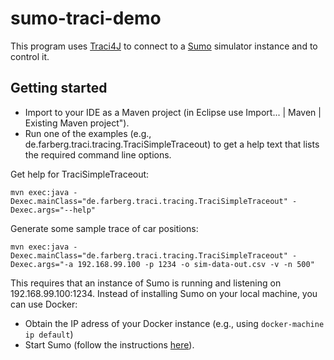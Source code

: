 # sumo-traci-demo
This program uses [Traci4J](https://github.com/egueli/TraCI4J) to connect to a [Sumo](http://sumo.dlr.de/wiki/Main_Page) simulator instance and to control it.

## Getting started

* Import to your IDE as a Maven project (in Eclipse use Import... | Maven | Existing Maven project"). 
* Run one of the examples (e.g., de.farberg.traci.tracing.TraciSimpleTraceout) to get a help text that lists the required command line options.

Get help for TraciSimpleTraceout:
```
mvn exec:java -Dexec.mainClass="de.farberg.traci.tracing.TraciSimpleTraceout" -Dexec.args="--help"
```

Generate some sample trace of car positions: 
```
mvn exec:java -Dexec.mainClass="de.farberg.traci.tracing.TraciSimpleTraceout" -Dexec.args="-a 192.168.99.100 -p 1234 -o sim-data-out.csv -v -n 500"
```

This requires that an instance of Sumo is running and listening on 192.168.99.100:1234. Instead of installing Sumo on your local machine, you can use Docker:
* Obtain the IP adress of your Docker instance (e.g., using ```docker-machine ip default```)
* Start Sumo (follow the instructions [here](https://github.com/pfisterer/sumo-docker)).